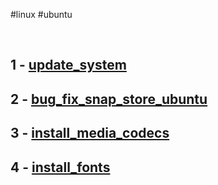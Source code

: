 #linux #ubuntu 

&nbsp;

## 1 - [update_system](/wiki/content/update_system.md)
## 2 - [bug_fix_snap_store_ubuntu](/wiki/content/bug_fix_snap_store_ubuntu.md)
## 3 - [install_media_codecs](/wiki/content/install_media_codecs.md)
## 4 - [install_fonts](/wiki/content/install_fonts.md)